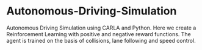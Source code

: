 # Autonomous-Driving-Simulation
Autonomous Driving Simulation using CARLA and Python. 
Here we create a Reinforcement Learning with positive and negative reward functions. The agent is trained on the basis of collisions, lane following and speed control.
